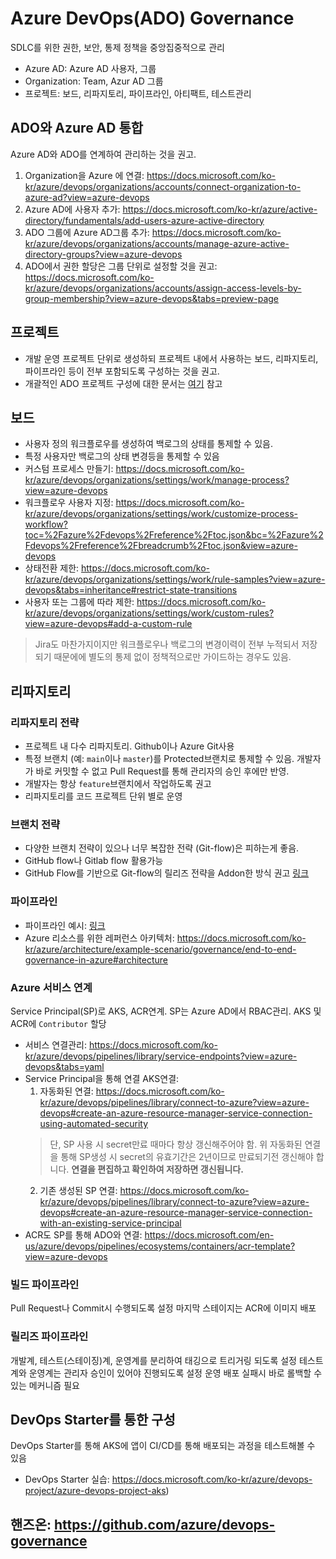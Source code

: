 # Azure DevOps(ADO) Governance

SDLC를 위한 권한, 보안, 통제 정책을 중앙집중적으로 관리

* Azure AD: Azure AD 사용자, 그룹
* Organization: Team, Azur AD 그룹
* 프로젝트: 보드, 리파지토리, 파이프라인, 아티팩트, 테스트관리

## ADO와 Azure AD 통합
Azure AD와 ADO를 연계하여 관리하는 것을 권고. 
1. Organization을 Azure 에 연결: https://docs.microsoft.com/ko-kr/azure/devops/organizations/accounts/connect-organization-to-azure-ad?view=azure-devops
2. Azure AD에 사용자 추가: https://docs.microsoft.com/ko-kr/azure/active-directory/fundamentals/add-users-azure-active-directory
3. ADO 그룹에 Azure AD그룹 추가: https://docs.microsoft.com/ko-kr/azure/devops/organizations/accounts/manage-azure-active-directory-groups?view=azure-devops
4. ADO에서 권한 할당은 그룹 단위로 설정할 것을 권고: https://docs.microsoft.com/ko-kr/azure/devops/organizations/accounts/assign-access-levels-by-group-membership?view=azure-devops&tabs=preview-page

## 프로젝트

* 개발 운영 프로젝트 단위로 생성하되 프로젝트 내에서 사용하는 보드, 리파지토리, 파이프라인 등이 전부 포함되도록 구성하는 것을 권고.
* 개괄적인 ADO 프로젝트 구성에 대한 문서는 [여기](https://docs.microsoft.com/ko-kr/azure/devops/user-guide/plan-your-azure-devops-org-structure?toc=%2Fazure%2Fdevops%2Fsecurity-access-billing%2Ftoc.json&bc=%2Fazure%2Fdevops%2Fsecurity-access-billing%2Fbreadcrumb%2Ftoc.json&view=azure-devops) 참고

## 보드

* 사용자 정의 워크플로우를 생성하여 백로그의 상태를 통제할 수 있음.
* 특정 사용자만 백로그의 상태 변경등을 통제할 수 있음
* 커스텀 프로세스 만들기: https://docs.microsoft.com/ko-kr/azure/devops/organizations/settings/work/manage-process?view=azure-devops
* 워크플로우 사용자 지정: https://docs.microsoft.com/ko-kr/azure/devops/organizations/settings/work/customize-process-workflow?toc=%2Fazure%2Fdevops%2Freference%2Ftoc.json&bc=%2Fazure%2Fdevops%2Freference%2Fbreadcrumb%2Ftoc.json&view=azure-devops
* 상태전환 제한: https://docs.microsoft.com/ko-kr/azure/devops/organizations/settings/work/rule-samples?view=azure-devops&tabs=inheritance#restrict-state-transitions
* 사용자 또는 그룹에 따라 제한: https://docs.microsoft.com/ko-kr/azure/devops/organizations/settings/work/custom-rules?view=azure-devops#add-a-custom-rule


> Jira도 마찬가지이지만 워크플로우나 백로그의 변경이력이 전부 누적되서 저장되기 때문에에 별도의 통제 없이 정책적으로만 가이드하는 경우도 있음.

## 리파지토리

### 리파지토리 전략

* 프로젝트 내 다수 리파지토리. Github이나 Azure Git사용
* 특정 브랜치 (예: `main`이나 `master`)를 Protected브랜치로 통제할 수 있음. 개발자가 바로 커밋할 수 없고 Pull Request를 통해 관리자의 승인 후에만 반영.
* 개발자는 항상 `feature`브랜치에서 작업하도록 권고
* 리파지토리를 코드 프로젝트 단위 별로 운영

### 브랜치 전략

* 다양한 브랜치 전략이 있으나 너무 복잡한 전략 (Git-flow)은 피하는게 좋음.
* GitHub flow나 Gitlab flow 활용가능
* GitHub Flow를 기반으로 Git-flow의 릴리즈 전략을 Addon한 방식 권고
  [링크](README.md#cicd-pipelineing을-위한-git-branch-전략)

### 파이프라인
* 파이프라인 예시: [링크](README.md#목표-cicd-파이프라인)
* Azure 리소스를 위한 레퍼런스 아키텍처: https://docs.microsoft.com/ko-kr/azure/architecture/example-scenario/governance/end-to-end-governance-in-azure#architecture

### Azure 서비스 연계
Service Principal(SP)로 AKS, ACR연계. SP는 Azure AD에서 RBAC관리. AKS 및 ACR에 `Contributor` 할당
* 서비스 연결관리: https://docs.microsoft.com/ko-kr/azure/devops/pipelines/library/service-endpoints?view=azure-devops&tabs=yaml
* Service Principal을 통해 연결 AKS연결:
  1. 자동화된 연결: https://docs.microsoft.com/ko-kr/azure/devops/pipelines/library/connect-to-azure?view=azure-devops#create-an-azure-resource-manager-service-connection-using-automated-security
   >단, SP 사용 시 secret만료 때마다 항상 갱신해주어야 함. 위 자동화된 연결을 통해 SP생성 시 secret의 유효기간은 2년이므로 만료되기전 갱신해야 합니다. **연결을 편집하고 확인하여 저장하면 갱신됩니다.**
  2. 기존 생성된 SP 연결:  https://docs.microsoft.com/ko-kr/azure/devops/pipelines/library/connect-to-azure?view=azure-devops#create-an-azure-resource-manager-service-connection-with-an-existing-service-principal
* ACR도 SP를 통해 ADO와 연결: https://docs.microsoft.com/en-us/azure/devops/pipelines/ecosystems/containers/acr-template?view=azure-devops
### 빌드 파이프라인
Pull Request나 Commit시 수행되도록 설정
마지막 스테이지는 ACR에 이미지 배포

### 릴리즈 파이프라인
개발계, 테스트(스테이징)계, 운영계를 분리하여 태깅으로 트리거링 되도록 설정
테스트계와 운영계는 관리자 승인이 있어야 진행되도록 설정
운영 배포 실패시 바로 롤백할 수 있는 메커니즘 필요


## DevOps Starter를 통한 구성
DevOps Starter를 통해 AKS에 앱이 CI/CD를 통해 배포되는 과정을 테스트해볼 수 있음
* DevOps Starter 실습: https://docs.microsoft.com/ko-kr/azure/devops-project/azure-devops-project-aks)

## 핸즈온: https://github.com/azure/devops-governance